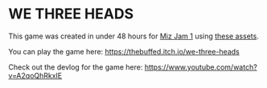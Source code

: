 # WE THREE HEADS

This game was created in under 48 hours for [Miz Jam 1](https://itch.io/jam/miz-jam-1) using [these assets](https://www.kenney.nl/assets/bit-pack).

You can play the game here: https://thebuffed.itch.io/we-three-heads

Check out the devlog for the game here: https://www.youtube.com/watch?v=A2qoQhRkxIE


